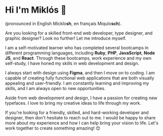 # Hi I'm Miklós 👋
(pronounced in English Micklo**sh**, en français Miqulo**sch**).

Are you looking for a skilled front-end web developer, type designer, and graphic designer? Look no further! Let me introduce myself.

I am a self-motivated learner who has completed several bootcamps in different programming languages, including **Ruby**, **PHP**, **JavaScript**, **Node JS**, and **React**. Through these bootcamps, work experience and my own self-study, I have honed my skills in web development and design.

I always start with design using **Figma**, and then I move on to coding. I am capable of creating fully functional web applications that are both visually appealing and user-friendly. I am constantly learning and improving my skills, and I am always open to new opportunities.

Aside from web development and design, I have a passion for creating new typefaces. I love to bring my creative ideas to life through my work.

If you're looking for a friendly, skilled, and hard-working developer and designer, then don't hesitate to reach out to me. I would be happy to share more about my experience and how I can help bring your vision to life. Let's work together to create something amazing! 😊

